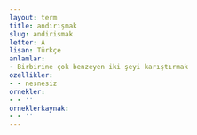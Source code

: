 ```yaml
---
layout: term
title: andırışmak
slug: andirismak
letter: A
lisan: Türkçe
anlamlar:
- Birbirine çok benzeyen iki şeyi karıştırmak
ozellikler:
- - nesnesiz
ornekler:
- - ''
orneklerkaynak:
- - ''
---
```

